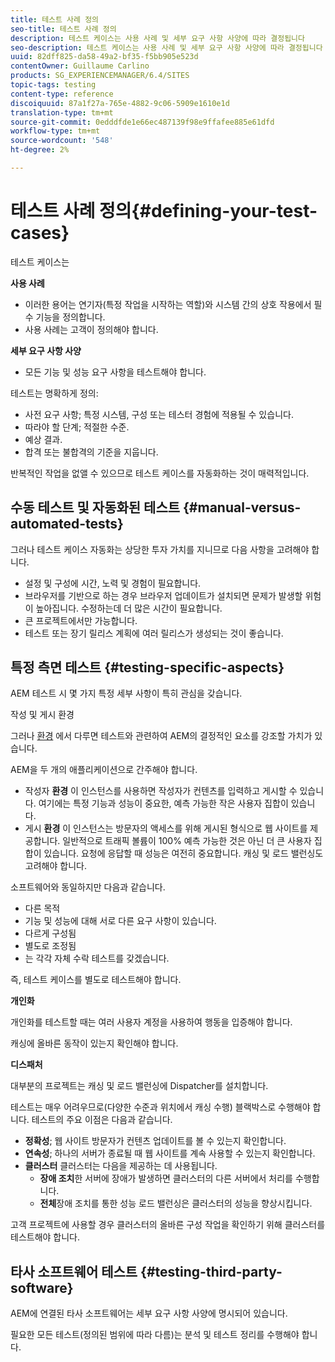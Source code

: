 ```yaml
---
title: 테스트 사례 정의
seo-title: 테스트 사례 정의
description: 테스트 케이스는 사용 사례 및 세부 요구 사항 사양에 따라 결정됩니다
seo-description: 테스트 케이스는 사용 사례 및 세부 요구 사항 사양에 따라 결정됩니다
uuid: 82dff825-da58-49a2-bf35-f5bb905e523d
contentOwner: Guillaume Carlino
products: SG_EXPERIENCEMANAGER/6.4/SITES
topic-tags: testing
content-type: reference
discoiquuid: 87a1f27a-765e-4882-9c06-5909e1610e1d
translation-type: tm+mt
source-git-commit: 0edddfde1e66ec487139f98e9ffafee885e61dfd
workflow-type: tm+mt
source-wordcount: '548'
ht-degree: 2%

---
```



# 테스트 사례 정의{#defining-your-test-cases}

테스트 케이스는

**사용 사례**

* 이러한 용어는 연기자(특정 작업을 시작하는 역할)와 시스템 간의 상호 작용에서 필수 기능을 정의합니다.
* 사용 사례는 고객이 정의해야 합니다.

**세부 요구 사항 사양**

* 모든 기능 및 성능 요구 사항을 테스트해야 합니다.

테스트는 명확하게 정의:

* 사전 요구 사항; 특정 시스템, 구성 또는 테스터 경험에 적용될 수 있습니다.
* 따라야 할 단계; 적절한 수준.
* 예상 결과.
* 합격 또는 불합격의 기준을 지웁니다.

반복적인 작업을 없앨 수 있으므로 테스트 케이스를 자동화하는 것이 매력적입니다.

## 수동 테스트 및 자동화된 테스트 {#manual-versus-automated-tests}

그러나 테스트 케이스 자동화는 상당한 투자 가치를 지니므로 다음 사항을 고려해야 합니다.

* 설정 및 구성에 시간, 노력 및 경험이 필요합니다.
* 브라우저를 기반으로 하는 경우 브라우저 업데이트가 설치되면 문제가 발생할 위험이 높아집니다. 수정하는데 더 많은 시간이 필요합니다.
* 큰 프로젝트에서만 가능합니다.
* 테스트 또는 장기 릴리스 계획에 여러 릴리스가 생성되는 것이 좋습니다.

## 특정 측면 테스트 {#testing-specific-aspects}

AEM 테스트 시 몇 가지 특정 세부 사항이 특히 관심을 갖습니다.

작성 및 게시 환경

그러나 [환경](/help/sites-developing/the-basics.md#environments) 에서 다루면 테스트와 관련하여 AEM의 결정적인 요소를 강조할 가치가 있습니다.

AEM을 두 개의 애플리케이션으로 간주해야 합니다.

* 작성자 **환경** 이 인스턴스를 사용하면 작성자가 컨텐츠를 입력하고 게시할 수 있습니다.
여기에는 특정 기능과 성능이 중요한, 예측 가능한 작은 사용자 집합이 있습니다.
* 게시 **환경** 이 인스턴스는 방문자의 액세스를 위해 게시된 형식으로 웹 사이트를 제공합니다.
일반적으로 트래픽 볼륨이 100% 예측 가능한 것은 아닌 더 큰 사용자 집합이 있습니다. 요청에 응답할 때 성능은 여전히 중요합니다. 캐싱 및 로드 밸런싱도 고려해야 합니다.

소프트웨어와 동일하지만 다음과 같습니다.

* 다른 목적
* 기능 및 성능에 대해 서로 다른 요구 사항이 있습니다.
* 다르게 구성됨
* 별도로 조정됨
* 는 각각 자체 수락 테스트를 갖겠습니다.

즉, 테스트 케이스를 별도로 테스트해야 합니다.

**개인화**

개인화를 테스트할 때는 여러 사용자 계정을 사용하여 행동을 입증해야 합니다.

캐싱에 올바른 동작이 있는지 확인해야 합니다.

**디스패처**

대부분의 프로젝트는 캐싱 및 로드 밸런싱에 Dispatcher를 설치합니다.

테스트는 매우 어려우므로(다양한 수준과 위치에서 캐싱 수행) 블랙박스로 수행해야 합니다. 테스트의 주요 이점은 다음과 같습니다.

* **정확성**; 웹 사이트 방문자가 컨텐츠 업데이트를 볼 수 있는지 확인합니다.
* **연속성**; 하나의 서버가 종료될 때 웹 사이트를 계속 사용할 수 있는지 확인합니다.
* **클러스터** 클러스터는 다음을 제공하는 데 사용됩니다.
   * **장애 조치**&#x200B;한 서버에 장애가 발생하면 클러스터의 다른 서버에서 처리를 수행합니다.
   * **전체**&#x200B;장애 조치를 통한 성능 로드 밸런싱은 클러스터의 성능을 향상시킵니다.

고객 프로젝트에 사용할 경우 클러스터의 올바른 구성 작업을 확인하기 위해 클러스터를 테스트해야 합니다.

## 타사 소프트웨어 테스트 {#testing-third-party-software}

AEM에 연결된 타사 소프트웨어는 세부 요구 사항 사양에 명시되어 있습니다.

필요한 모든 테스트(정의된 범위에 따라 다름)는 분석 및 테스트 정리를 수행해야 합니다.
